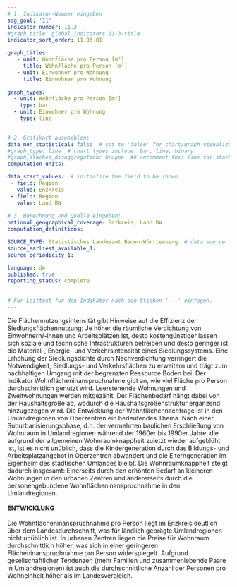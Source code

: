 ```yaml
---
# 1. Indikator-Nummer eingeben 
sdg_goal: '11'
indicator_number: 11.3
#graph_title: global_indicators.11-3-title
indicator_sort_order: 11-03-01

graph_titles:
   - unit: Wohnfläche pro Person [m²]
     title: Wohnfläche pro Person [m²]
   - unit: Einwohner pro Wohnung
     title: Einwohner pro Wohnung
 
graph_types:
  - unit: Wohnfläche pro Person [m²]
    type: bar
  - unit: Einwohner pro Wohnung
    type: line

 
# 2. Grafikart auswaehlen: 
data_non_statistical: false  # set to 'false' for chart/graph visualization 
#graph_type: line  # chart types include: bar, line, binary 
#graph_stacked_disaggregation: Gruppe  ## uncomment this line for stacked bars. eplace 'Geschlecht' with the field of aggregation. 
computation_units: 

data_start_values:  # initialize the field to be shown  
 - field: Region 
   value: Enzkreis
 - field: Region 
   value: Land BW
   
# 3. Berechnung und Quelle eingeben: 
national_geographical_coverage: Enzkreis, Land BW
computation_definitions: 

SOURCE_TYPE: Statistisches Landesamt Baden-Württemberg  # data source  
source_earliest_available_1: 
source_periodicity_1: 

language: de   
published: true 
reporting_status: complete
 
 
# Für Leittext für den Indikator nach den Stichen '---' einfügen. 
---
```

Die Flächennutzungsintensität gibt Hinweise auf die Effizienz der Siedlungsflächennutzung: Je höher die räumliche Verdichtung von Einwohnern/-innen und Arbeitsplätzen ist, desto kostengünstiger lassen sich soziale und technische Infrastrukturen betreiben und desto geringer ist die Material-, Energie- und Verkehrsintensität eines Siedlungssystems. Eine Erhöhung der Siedlungsdichte durch Nachverdichtung verringert die Notwendigkeit, Siedlungs- und Verkehrsflächen zu erweitern und trägt zum nachhaltigen Umgang mit der begrenzten Ressource Boden bei. Der Indikator Wohnflächeninanspruchnahme gibt an, wie viel Fläche pro Person durchschnittlich genutzt wird. Leerstehende Wohnungen und Zweitwohnungen werden mitgezählt. Der Flächenbedarf hängt dabei von der Haushaltsgröße ab, wodurch die Haushaltsgrößenstruktur ergänzend hinzugezogen wird. Die Entwicklung der Wohnflächennachfrage ist in den Umlandregionen von Oberzentren ein bedeutendes Thema. Nach einer Suburbanisierungsphase, d.h. der vermehrten baulichen Erschließung von Wohnraum in Umlandregionen während der 1960er bis 1990er Jahre, die aufgrund der allgemeinen Wohnraumknappheit zuletzt wieder aufgeblüht ist, ist es nicht unüblich, dass die Kindergeneration durch das Bildungs- und Arbeitsplatzangebot in Oberzentren abwandert und die Elterngeneration im Eigenheim des städtischen Umlandes bleibt. Die Wohnraumknappheit steigt dadurch insgesamt: Einerseits durch den erhöhten Bedarf an kleineren Wohnungen in den urbanen Zentren und andererseits durch die personengebundene Wohnflächeninanspruchnahme in den Umlandregionen. <br>
<br>
**ENTWICKLUNG** <br>
<br>
Die Wohnflächeninanspruchnahme pro Person liegt im Enzkreis deutlich über dem Landesdurchschnitt, was für ländlich geprägte Umlandregionen nicht unüblich ist. In urbanen Zentren liegen die Preise für Wohnraum durchschnittlich höher, was sich in einer geringeren Flächeninanspruchnahme pro Person widerspiegelt. Aufgrund gesellschaftlicher Tendenzen (mehr Familien und zusammenlebende Paare in Umlandregionen) ist auch die durchschnittliche Anzahl der Personen pro Wohneinheit höher als im Landesvergleich.
